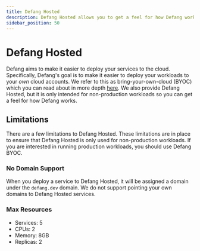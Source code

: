 ```yaml
---
title: Defang Hosted
description: Defang Hosted allows you to get a feel for how Defang works without running production workloads in your own cloud accounts.
sidebar_position: 50
---
```


# Defang Hosted

Defang aims to make it easier to deploy your services to the cloud. Specifically, Defang's goal is to make it easier to deploy your workloads to your *own* cloud accounts. We refer to this as bring-your-own-cloud (BYOC) which you can read about in more depth [here](./defang-byoc). We also provide Defang Hosted, but it is only intended for non-production workloads so you can get a feel for how Defang works.

## Limitations

There are a few limitations to Defang Hosted. These limitations are in place to ensure that Defang Hosted is only used for non-production workloads. If you are interested in running production workloads, you should use Defang BYOC.

### No Domain Support

When you deploy a service to Defang Hosted, it will be assigned a domain under the `defang.dev` domain. We do not support pointing your own domains to Defang Hosted services.

### Max Resources

* Services: 5
* CPUs: 2
* Memory: 8GB
* Replicas: 2